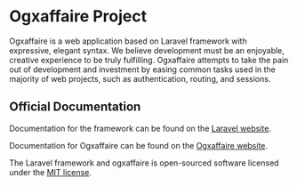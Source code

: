 # Ogxaffaire Project

Ogxaffaire is a web application based on Laravel framework with expressive, elegant syntax. We believe development must be an enjoyable, creative experience to be truly fulfilling. Ogxaffaire attempts to take the pain out of development and investment by easing common tasks used in the majority of web projects, such as authentication, routing, and sessions.

## Official Documentation

Documentation for the framework can be found on the [Laravel website](http://laravel.com/docs).

Documentation for Ogxaffaire can be found on the [Ogxaffaire website](http://ogxaffaire.com/categories?category=2).

The Laravel framework and ogxaffaire is open-sourced software licensed under the [MIT license](http://opensource.org/licenses/MIT).

